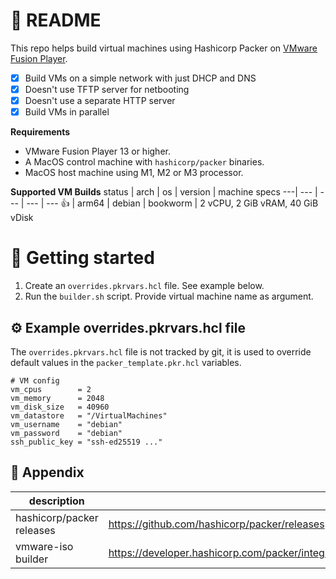 # 📖 README
This repo helps build virtual machines using Hashicorp Packer on [VMware Fusion Player](https://customerconnect.vmware.com/en/evalcenter?p=fusion-player-personal-13).

- [x] Build VMs on a simple network with just DHCP and DNS
- [x] Doesn't use TFTP server for netbooting
- [x] Doesn't use a separate HTTP server
- [x] Build VMs in parallel

**Requirements**
- VMware Fusion Player 13 or higher.
- A MacOS control machine with `hashicorp/packer` binaries.
- MacOS host machine using M1, M2 or M3 processor.

**Supported VM Builds**
status | arch | os | version | machine specs
---| --- | --- | --- | ---
👍 | arm64 | debian | bookworm | 2 vCPU, 2 GiB vRAM, 40 GiB vDisk

# 🌱 Getting started
1. Create an `overrides.pkrvars.hcl` file.  See example below.
1. Run the `builder.sh` script.  Provide virtual machine name as argument.

## ⚙️ Example overrides.pkrvars.hcl file
The `overrides.pkrvars.hcl` file is not tracked by git, it is used to override default values in the `packer_template.pkr.hcl` variables.

```hcl
# VM config
vm_cpus        = 2
vm_memory      = 2048
vm_disk_size   = 40960
vm_datastore   = "/VirtualMachines"
vm_username    = "debian"
vm_password    = "debian"
ssh_public_key = "ssh-ed25519 ..."
```

## 👏 Appendix
description | link 
--- | ---
hashicorp/packer releases | <https://github.com/hashicorp/packer/releases>
vmware-iso builder | <https://developer.hashicorp.com/packer/integrations/hashicorp/vmware/latest/components/builder/iso>
